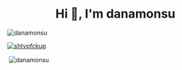 <h1 align="center">Hi 👋, I'm danamonsu</h1>

<p align="left"> <img src="https://komarev.com/ghpvc/?username=danamonsu&label=Profile%20views&color=0e75b6&style=flat" alt="danamonsu" /> </p>

<p align="left">
<p align="left"> <a href="https://twitter.com/shtvpfckup" target="blank"><img src="https://img.shields.io/twitter/follow/shtvpfckup?logo=twitter&style=for-the-badge" alt="shtvpfckup" /></a>
</p>

<p>&nbsp;<img align="center" src="https://github-readme-stats.vercel.app/api?username=danamonsu&show_icons=true&locale=en" alt="danamonsu" /></p>
